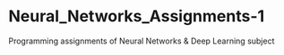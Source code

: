 # Neural_Networks_Assignments-1
Programming assignments of Neural Networks &amp; Deep Learning subject
